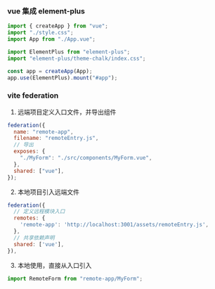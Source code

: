 ### vue 集成 element-plus

```js
import { createApp } from "vue";
import "./style.css";
import App from "./App.vue";

import ElementPlus from "element-plus";
import "element-plus/theme-chalk/index.css";

const app = createApp(App);
app.use(ElementPlus).mount("#app");
```

### vite federation

1. 远端项目定义入口文件，并导出组件

```js
federation({
  name: "remote-app",
  filename: "remoteEntry.js",
  // 导出
  exposes: {
    "./MyForm": "./src/components/MyForm.vue",
  },
  shared: ["vue"],
});
```

2. 本地项目引入远端文件

```js
federation({
  // 定义远程模块入口
  remotes: {
    'remote-app': 'http://localhost:3001/assets/remoteEntry.js',
  },
  // 共享依赖声明
  shared: ['vue'],
}),
```

3. 本地使用，直接从入口引入

```js
import RemoteForm from "remote-app/MyForm";
```
